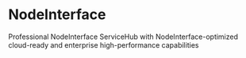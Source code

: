 # NodeInterface
Professional NodeInterface ServiceHub with NodeInterface-optimized cloud-ready and enterprise high-performance capabilities
